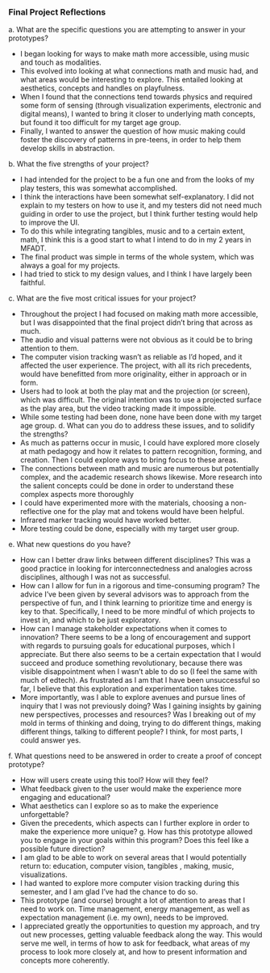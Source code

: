 ### Final Project Reflections ###

a. What are the specific questions you are attempting to answer in your prototypes?
* I began looking for ways to make math more accessible, using music and touch as modalities. 
* This evolved into looking at what connections math and music had, and what areas would be interesting to explore. This entailed looking at aesthetics, concepts and handles on playfulness.
* When I found that the connections tend towards physics and required some form of sensing (through visualization experiments, electronic and digital means), I wanted to bring it closer to underlying math  concepts, but found it too difficult for my target age group.
* Finally, I wanted to answer the question of how music making could foster the discovery of patterns in pre-teens, in order to help them develop skills in  abstraction. <br>

b. What the five strengths of your project?
* I had intended for the project to be a fun one and from the looks of my play testers, this was somewhat accomplished.
* I think the interactions have been somewhat self-explanatory. I did not explain to my testers on how to use it, and my testers did not need much guiding in order to use the project, but I think further testing would help to improve the UI.
* To do this while integrating tangibles, music and to a certain extent, math, I think this is a good start to what I intend to do in my 2 years in MFADT.
* The final product was simple in terms of the whole system, which was always a goal for my projects. 
* I had tried to stick to my design values, and I think I have largely been faithful. <br>

c. What are the five most critical issues for your project?
* Throughout the project I had focused on making math more accessible, but I was disappointed that the final project didn’t bring that across as much. 
* The audio and visual patterns were not obvious as it could be to bring attention to them. 
* The computer vision tracking wasn’t as reliable as I’d hoped, and it affected the user experience. The project, with  all its rich precedents, would have benefitted from more originality, either in approach or in form.
* Users had to look at both the play mat and the projection (or screen), which was difficult. The original intention was to use a projected surface as the play area, but the video tracking made it impossible.
* While some testing had been done, none have been done with my target age group.
d. What can you do to address these issues, and to solidify the strengths?
* As much as patterns occur in music, I could have explored more closely at math  pedagogy and how it relates to pattern recognition, forming, and creation. Then I could explore ways to bring focus to these areas.
* The connections between math and music are numerous but potentially complex, and the academic research shows likewise. More research into the salient concepts could be done in order to understand these complex aspects more thoroughly
* I could have experimented more with the materials, choosing a non-reflective one for the play mat and tokens  would have been helpful.
* Infrared marker tracking would have worked better.
* More testing could be done, especially with my target user group. <br>

e. What new questions do you have?
* How can I better draw links between different disciplines? This was a good practice in looking for interconnectedness and analogies across disciplines, although I was not as successful. 
* How can I allow for fun in a rigorous and time-consuming program?  The advice I’ve been given by several advisors was to approach from the  perspective of fun, and I think learning to prioritize time and energy is key to that. Specifically, I need to be more mindful of which projects to invest in,  and which to be just exploratory.  
* How can I manage stakeholder expectations when it comes to innovation? There seems to be a long of encouragement and support with regards to pursuing goals for educational purposes, which I appreciate. But there also seems to be a certain expectation that I would succeed and produce something revolutionary, because there was visible disappointment when I wasn’t able to do so (I feel the same with much of edtech).  As frustrated as I am that I have been unsuccessful so far, I believe that this exploration and experimentation takes time. 
* More importantly, was I able to explore avenues and pursue lines of inquiry that I was not previously doing? Was I gaining insights by gaining new perspectives, processes and resources? Was I breaking out of my mold in terms of thinking and doing, trying to do different things, making different things, talking to different people? I think, for most parts, I could answer yes. <br>
 
 
f. What questions need to be answered in order to create a proof of concept prototype?
* How will users create using this tool? How will they feel?
* What feedback given to the user would make the experience more engaging and educational?
* What aesthetics can I explore so as to make the experience unforgettable?
* Given the precedents, which aspects can I further explore in order to make the experience more unique?
g. How has this prototype allowed you to engage in your goals within this program? Does this feel like a possible future direction?
* I am glad to be able to work on several areas that I would potentially return to: education, computer vision, tangibles ,  making, music, visualizations.
* I had wanted to explore more computer vision tracking during this semester, and I am glad I’ve had the chance to do so.
* This prototype (and course) brought a lot of attention to areas that I need to work on.  Time management, energy management, as well as expectation management (i.e. my own), needs to be improved.
* I appreciated greatly the opportunities to question my approach, and try out new processes, getting valuable feedback along the way. This would serve me well, in terms of how to ask for feedback, what areas of my process to look more closely at, and how to present information and concepts more coherently.
